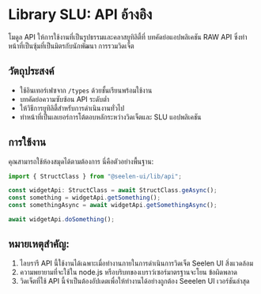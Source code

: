 # **Library SLU: API อ้างอิง**

โมดูล API ให้การใช้งานที่เป็นรูปธรรมและคลาสยูทิลิตี้ที่ บทคัดย่อแอปพลิเคชัน RAW API
ซึ่งทำหน้าที่เป็นซุ้มที่เป็นมิตรกับนักพัฒนา การรวมวิดเจ็ต

## **วัตถุประสงค์**

- ใช้อินเทอร์เฟซจาก `/types` ด้วยชั้นเรียนพร้อมใช้งาน
- บทคัดย่อความซับซ้อน API ระดับต่ำ
- ให้วิธีการยูทิลิตี้สำหรับการดำเนินงานทั่วไป
- ทำหน้าที่เป็นเลเยอร์การโต้ตอบหลักระหว่างวิดเจ็ตและ SLU แอปพลิเคชัน

## **การใช้งาน**

คุณสามารถใช้ห้องสมุดได้ตามต้องการ นี่คือตัวอย่างพื้นฐาน:

```ts
import { StructClass } from "@seelen-ui/lib/api";

const widgetApi: StructClass = await StructClass.geAsync();
const something = widgetApi.getSomething();
const somethingAsync = await widgetApi.getSomethingAsync();

await widgetApi.doSomething();
```

## **หมายเหตุสำคัญ:**

1. ไลบรารี API นี้ใช้งานได้เฉพาะเมื่อทำงานภายในการดำเนินการวิดเจ็ต Seelen UI สิ่งแวดล้อม
2. ความพยายามที่จะใช้ใน node.js หรือบริบทของเบราว์เซอร์มาตรฐานจะโยน ข้อผิดพลาด
3. วิดเจ็ตที่ใช้ API นี้จำเป็นต้องอัปเดตเพื่อให้ทำงานได้อย่างถูกต้อง Seeelen UI เวอร์ชันล่าสุด
